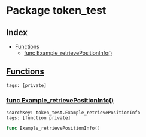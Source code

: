 # Package token_test

## Index

* [Functions](#func)
    * [func Example_retrievePositionInfo()](#Example_retrievePositionInfo)


## <a id="func" href="#func">Functions</a>

```
tags: [private]
```

### <a id="Example_retrievePositionInfo" href="#Example_retrievePositionInfo">func Example_retrievePositionInfo()</a>

```
searchKey: token_test.Example_retrievePositionInfo
tags: [function private]
```

```Go
func Example_retrievePositionInfo()
```

